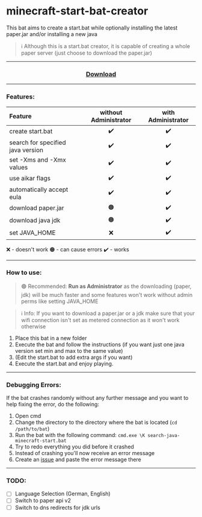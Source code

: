 # minecraft-start-bat-creator
This bat aims to create a start.bat while optionally installing the latest paper.jar and/or installing a new java 

> ℹ️ Although this is a start.bat creator, it is capable of creating a whole paper server (just choose to download the paper.jar)

* * *

<h3 align="center"> <a href="https://github.com/l4zs/minecraft-start-bat-creator/archive/refs/heads/main.zip">Download</a></h3>

* * *

### Features:

Feature | without Administrator | with Administrator
:-- | :-: | :-:
create start.bat | ✔️ | ✔️
search for specified java version | ✔️ | ✔️
set -Xms and -Xmx values | ✔️ | ✔️
use aikar flags | ✔️ | ✔️
automatically accept eula | ✔️ | ✔️
download paper.jar | 🟠 | ✔️
download java jdk | 🟠 | ✔️
set JAVA_HOME | ❌ | ✔️

❌ - doesn't work
🟠 - can cause errors
✔️ - works

* * *

### How to use:

> 🟢 Recommended: **Run as Administrator** as the downloading (paper, jdk) will be much faster and some features won't work without admin perms like setting JAVA_HOME

> ℹ️ Info: If you want to download a paper.jar or a jdk make sure that your wifi connection isn't set as metered connection as it won't work otherwise

1. Place this bat in a new folder
2. Execute the bat and follow the instructions (if you want just one java version set min and max to the same value) 
3. (Edit the start.bat to add extra args if you want)
4. Execute the start.bat and enjoy playing.

* * *

### Debugging Errors:

If the bat crashes randomly without any further message and you want to help fixing the error, do the following:
1. Open cmd
2. Change the directory to the directory where the bat is located (`cd /path/to/bat`)
3. Run the bat with the following command: `cmd.exe \K search-java-minecraft-start.bat`
4. Try to redo everything you did before it crashed
5. Instead of crashing you'll now receive an error message
6. Create an [issue](https://github.com/l4zs/minecraft-start-bat-creator/issues/new) and paste the error message there

* * *

### TODO:
- [ ] Language Selection (German, English)
- [ ] Switch to paper api v2
- [ ] Switch to dns redirects for jdk urls
